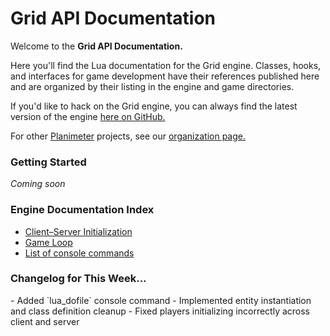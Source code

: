 Grid API Documentation
======================

Welcome to the **Grid API Documentation.**

Here you'll find the Lua documentation for the Grid engine. Classes, hooks, and
interfaces for game development have their references published here and are
organized by their listing in the engine and game directories.

If you'd like to hack on the Grid engine, you can always find the latest version
of the engine [here on GitHub.](https://github.com/andrewmcwatters/grid-sdk)

For other [Planimeter](/planimeter) projects, see our
[organization page.](https://github.com/Planimeter)

### Getting Started

_Coming soon_

### Engine Documentation Index

* [Client–Server Initialization](api/Client–Server_Initialization)
* [Game Loop](api/Game_Loop)
* [List of console commands](api/List_of_console_commands)

### Changelog for This Week...

<div class="text-muted">
  - Added `lua_dofile` console command  
  - Implemented entity instantiation and class definition cleanup  
  - Fixed players initializing incorrectly across client and server  
</div>
